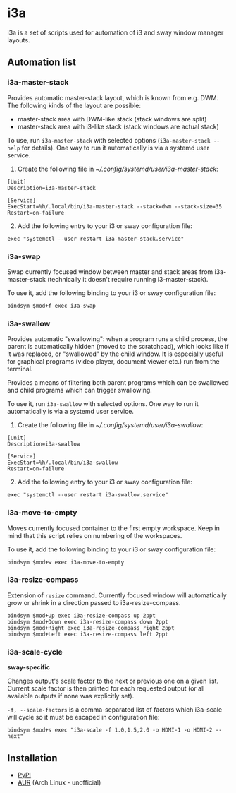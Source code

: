 # i3a

i3a is a set of scripts used for automation of i3 and sway window manager
layouts.

## Automation list

### i3a-master-stack

Provides automatic master-stack layout, which is known from e.g. DWM. The
following kinds of the layout are possible:

- master-stack area with DWM-like stack (stack windows are split)
- master-stack area with i3-like stack (stack windows are actual stack)

To use, run `i3a-master-stack` with selected options (`i3a-master-stack
--help` for details). One way to run it automatically is via a systemd
user service.

1.  Create the following file in _~/.config/systemd/user/i3a-master-stack_:

```
[Unit]
Description=i3a-master-stack

[Service]
ExecStart=%h/.local/bin/i3a-master-stack --stack=dwm --stack-size=35
Restart=on-failure
```

2.  Add the following entry to your i3 or sway configuration file:

```
exec "systemctl --user restart i3a-master-stack.service"
```

### i3a-swap

Swap currently focused window between master and stack areas from
i3a-master-stack (technically it doesn't require running i3-master-stack).

To use it, add the following binding to your i3 or sway configuration file:

```
bindsym $mod+f exec i3a-swap
```

### i3a-swallow

Provides automatic "swallowing": when a program runs a child process, the
parent is automatically hidden (moved to the scratchpad), which looks like if
it was replaced, or "swallowed" by the child window. It is especially useful
for graphical programs (video player, document viewer etc.) run from the
terminal.

Provides a means of filtering both parent programs which can be swallowed and
child programs which can trigger swallowing.

To use it, run `i3a-swallow` with selected options. One way to run it
automatically is via a systemd user service.

1.  Create the following file in _~/.config/systemd/user/i3a-swallow_:

```
[Unit]
Description=i3a-swallow

[Service]
ExecStart=%h/.local/bin/i3a-swallow
Restart=on-failure
```

2.  Add the following entry to your i3 or sway configuration file:

```
exec "systemctl --user restart i3a-swallow.service"
```

### i3a-move-to-empty

Moves currently focused container to the first empty workspace. Keep in mind
that this script relies on numbering of the workspaces.

To use it, add the following binding to your i3 or sway configuration file:

```
bindsym $mod+w exec i3a-move-to-empty
```

### i3a-resize-compass

Extension of `resize` command. Currently focused window will automatically
grow or shrink in a direction passed to i3a-resize-compass.

```
bindsym $mod+Up exec i3a-resize-compass up 2ppt
bindsym $mod+Down exec i3a-resize-compass down 2ppt
bindsym $mod+Right exec i3a-resize-compass right 2ppt
bindsym $mod+Left exec i3a-resize-compass left 2ppt
```

### i3a-scale-cycle

**sway-specific**

Changes output's scale factor to the next or previous one on a given list.
Current scale factor is then printed for each requested output (or all
available outputs if none was explicitly set).

`-f, --scale-factors` is a comma-separated list of factors which i3a-scale
will cycle so it must be escaped in configuration file:

```
bindsym $mod+s exec "i3a-scale -f 1.0,1.5,2.0 -o HDMI-1 -o HDMI-2 --next"
```

## Installation

- [PyPI](https://pypi.org/project/i3a/)
- [AUR](https://aur.archlinux.org/packages/i3a/) (Arch Linux - unofficial)

